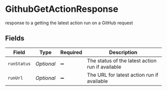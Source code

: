 # GithubGetActionResponse

response to a getting the latest action run on a GitHub request


## Fields

| Field                                            | Type                                             | Required                                         | Description                                      |
| ------------------------------------------------ | ------------------------------------------------ | ------------------------------------------------ | ------------------------------------------------ |
| `runStatus`                                      | *Optional<String>*                               | :heavy_minus_sign:                               | The status of the latest action run if available |
| `runUrl`                                         | *Optional<String>*                               | :heavy_minus_sign:                               | The URL for latest action run if available       |